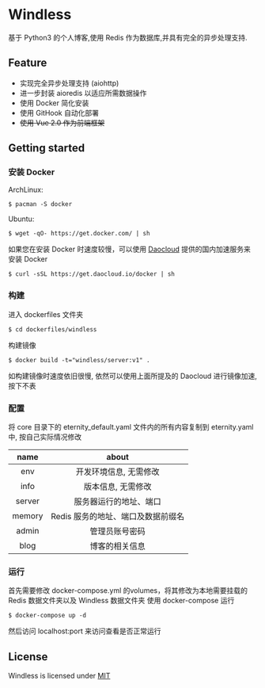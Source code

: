# Windless

基于 Python3 的个人博客,使用 Redis 作为数据库,并具有完全的异步处理支持.

## Feature
  
  - 实现完全异步处理支持 (aiohttp)
  - 进一步封装 aioredis 以适应所需数据操作
  - 使用 Docker 简化安装
  - 使用 GitHook 自动化部署
  - ~~使用 Vue 2.0 作为前端框架~~

## Getting started

### 安装 Docker

ArchLinux:

`$ pacman -S docker`

Ubuntu:

`$ wget -qO- https://get.docker.com/ | sh`

如果您在安装 Docker 时速度较慢，可以使用 [Daocloud](https://www.daocloud.io/) 提供的国内加速服务来安装 Docker

`$ curl -sSL https://get.daocloud.io/docker | sh`

### 构建

进入 dockerfiles 文件夹

`$ cd dockerfiles/windless`

构建镜像

`$ docker build -t="windless/server:v1" .`

如构建镜像时速度依旧很慢, 依然可以使用上面所提及的 Daocloud 进行镜像加速, 按下不表

### 配置

将 core 目录下的 eternity_default.yaml 文件内的所有内容复制到 eternity.yaml 中, 按自己实际情况修改

| name     | about              |
| :------: | :-----------------:|
|env       | 开发环境信息, 无需修改|
|info      | 版本信息, 无需修改|
|server    | 服务器运行的地址、端口|
|memory    | Redis 服务的地址、端口及数据前缀名|
|admin     | 管理员账号密码|
|blog      | 博客的相关信息|

### 运行

首先需要修改 docker-compose.yml 的volumes，将其修改为本地需要挂载的 Redis 数据文件夹以及 Windless 数据文件夹
使用 docker-compose 运行

`$ docker-compose up -d`

然后访问 localhost:port 来访问查看是否正常运行

## License

Windless is licensed under [MIT](http://opensource.org/licenses/MIT)
